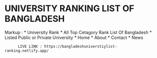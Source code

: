 # UNIVERSITY RANKING LIST OF BANGLADESH

 Markup : * University  Rank
          * All Top Cetagory Rank List Of Bangladesh
          * Listed Public or Private University
          * Home
          * About
          * Contact
          * News




          LIVE LINK : https://bangladeshuniverstiylist-ranking.netlify.app/